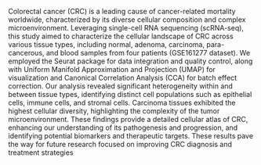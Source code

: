 Colorectal cancer (CRC) is a leading cause of cancer-related mortality worldwide, characterized by its diverse cellular composition and complex microenvironment. Leveraging single-cell RNA sequencing (scRNA-seq), this study aimed to characterize the cellular landscape of CRC across various tissue types, including normal, adenoma, carcinoma, para-cancerous, and blood samples from four patients (GSE161277 dataset). We employed the Seurat package for data integration and quality control, along with Uniform Manifold Approximation and Projection (UMAP) for visualization and Canonical Correlation Analysis (CCA) for batch effect correction. Our analysis revealed significant heterogeneity within and between tissue types, identifying distinct cell populations such as epithelial cells, immune cells, and stromal cells. Carcinoma tissues exhibited the highest cellular diversity, highlighting the complexity of the tumor microenvironment. These findings provide a detailed cellular atlas of CRC, enhancing our understanding of its pathogenesis and progression, and identifying potential biomarkers and therapeutic targets. These results pave the way for future research focused on improving CRC diagnosis and treatment strategies
